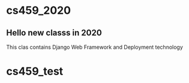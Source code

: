 # cs459_2020

## Hello new classs in 2020
This clas contains Django Web Framework and Deployment technology
# cs459_test
